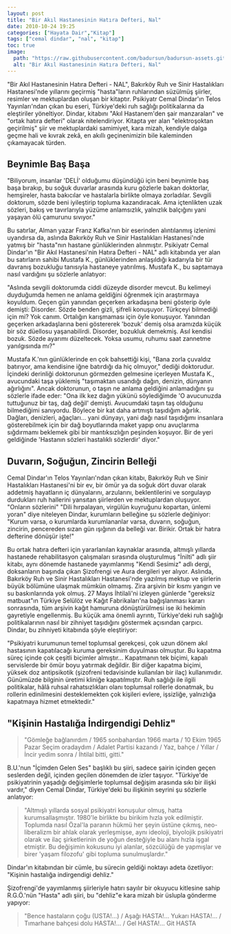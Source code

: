 ```yaml
---
layout: post
title: "Bir Akıl Hastanesinin Hatıra Defteri, Nal"
date: 2010-10-24 19:25
categories: ["Hayata Dair","Kitap"]
tags: ["cemal dindar", "nal", "kitap"]
toc: true
image:
  path: "https://raw.githubusercontent.com/badursun/badursun-assets.github.io/refs/heads/main/img/2010-10-24-bir-akil-hastanesinin-hatira-defteri-nal-66eea8fd1421e.webp"
  alt: "Bir Akıl Hastanesinin Hatıra Defteri, Nal"
---
```


"Bir Akıl Hastanesinin Hatıra Defteri - NAL", Bakırköy Ruh ve Sinir Hastalıkları Hastanesi'nde yıllarını geçirmiş "hasta"ların ruhlarından süzülmüş şiirler, resimler ve mektuplardan oluşan bir kitaptır. Psikiyatr Cemal Dindar'ın Telos Yayınları'ndan çıkan bu eseri, Türkiye'deki ruh sağlığı politikalarına da eleştiriler yöneltiyor. Dindar, kitabını "Akıl Hastanem'den şair manzaraları" ve "ortak hatıra defteri" olarak nitelendiriyor. Kitapta yer alan "elektroşoktan geçirilmiş" şiir ve mektuplardaki samimiyet, kara mizah, kendiyle dalga geçme hali ve kıvrak zekâ, en akıllı geçinenimizin bile kaleminden çıkamayacak türden.

## Beynimle Baş Başa

"Biliyorum, insanlar 'DELİ' olduğumu düşündüğü için beni beynimle baş başa bırakıp, bu soğuk duvarlar arasında kuru gözlerle bakan doktorlar, hemşireler, hasta bakıcılar ve hastalarla birlikte olmaya zorladılar. Sevgili doktorum, sözde beni iyileştirip topluma kazandıracak. Ama içtenlikten uzak sözleri, bakış ve tavırlarıyla yüzüme anlamsızlık, yalnızlık balçığını yani yaşayan ölü çamurunu sıvıyor."

Bu satırlar, Alman yazar Franz Kafka'nın bir eserinden alıntılanmış izlenimi uyandırsa da, aslında Bakırköy Ruh ve Sinir Hastalıkları Hastanesi'nde yatmış bir "hasta"nın hastane günlüklerinden alınmıştır. Psikiyatr Cemal Dindar'ın "Bir Akıl Hastanesi'nin Hatıra Defteri - NAL" adlı kitabında yer alan bu satırların sahibi Mustafa K., günlüklerinden anlaşıldığı kadarıyla bir tür davranış bozukluğu tanısıyla hastaneye yatırılmış. Mustafa K., bu saptamaya nasıl vardığını şu sözlerle anlatıyor:

"Aslında sevgili doktorumda ciddi düzeyde disorder mevcut. Bu kelimeyi duyduğumda hemen ne anlama geldiğini öğrenmek için araştırmaya koyuldum. Geçen gün yanından geçerken arkadaşına beni gösterip öyle demişti: Disorder. Sözde benden gizli, şifreli konuşuyor. Türkçeyi bilmediği için mi? Yok canım. Ortalığın karışmaması için öyle konuşuyor. Yanından geçerken arkadaşlarına beni göstererek 'bozuk' demiş olsa aramızda küçük bir söz düellosu yaşanabilirdi. Disorder, bozukluk demekmiş. Asıl kendisi bozuk. Sözde ayarımı düzeltecek. Yoksa usumu, ruhumu saat zannetme yanılgısında mı?"

Mustafa K.'nın günlüklerinde en çok bahsettiği kişi, "Bana zorla çuvaldız batırıyor, ama kendisine iğne batırdığı da hiç olmuyor," dediği doktorudur. İçindeki derinliği doktorunun görmezden gelmesine içerleyen Mustafa K., avucundaki taşa yüklemiş "taşımaktan usandığı dağın, denizin, dünyanın ağırlığını". Ancak doktorunun, o taşın ne anlama geldiğini anlamadığını şu sözlerle ifade eder: "Ona ilk kez dağın yükünü söylediğimde 'O avucunuzda tuttuğunuz bir taş, dağ değil' demişti. Avucumdaki taşın taş olduğunu bilmediğimi sanıyordu. Böylece bir kat daha artmıştı taşıdığım ağırlık. Dağları, denizleri, ağaçları... yani dünyayı, yani dağı nasıl taşıdığımı insanlara gösterebilmek için bir dağ boyutlarında maket yapıp onu avuçlarıma sığdırmamı beklemek gibi bir mantıksızlığın peşinden koşuyor. Bir de yeri geldiğinde 'Hastanın sözleri hastalıklı sözlerdir' diyor."

## Duvarın, Soğuğun, Zincirin Belleği

Cemal Dindar'ın Telos Yayınları'ndan çıkan kitabı, Bakırköy Ruh ve Sinir Hastalıkları Hastanesi'ni bir ev, bir ömür ya da soğuk dört duvar olarak addetmiş hayatların iç dünyalarını, arzularını, beklentilerini ve sorgulayıp durdukları ruh hallerini yansıtan şiirlerden ve mektuplardan oluşuyor. "Onların sözlerini" "Dili hırpalayan, virgülün kuyruğunu kopartan, ünlemi yoran" diye niteleyen Dindar, kurumların belleğine şu sözlerle değiniyor: "Kurum varsa, o kurumlarda kurumlananlar varsa, duvarın, soğuğun, zincirin, pencereden sızan gün ışığının da belleği var. Birikir. Ortak bir hatıra defterine dönüşür işte!"

Bu ortak hatıra defteri için yararlanılan kaynaklar arasında, altmışlı yıllarda hastanede rehabilitasyon çalışmaları sırasında oluşturulmuş "İnilti" adlı şiir kitabı, aynı dönemde hastanede yayımlanmış "Kendi Sesimiz" adlı dergi, doksanların başında çıkan Şizofrengi ve Aura dergileri yer alıyor. Aslında, Bakırköy Ruh ve Sinir Hastalıkları Hastanesi'nde yazılmış mektup ve şiirlerin büyük bölümüne ulaşmak mümkün olmamış. Zira arşivin bir kısmı yangın ve su baskınlarında yok olmuş. 27 Mayıs İhtilali'ni izleyen günlerde "gereksiz matbuat"ın Türkiye Selülöz ve Kağıt Fabrikaları'na bağışlanması kararı sonrasında, tüm arşivin kağıt hamuruna dönüştürülmesi ise iki hekimin gayretiyle engellenmiş. Bu küçük ama önemli ayrıntı, Türkiye'deki ruh sağlığı politikalarının nasıl bir zihniyet taşıdığını göstermek açısından çarpıcı. Dindar, bu zihniyeti kitabında şöyle eleştiriyor:

"Psikiyatri kurumunun temel toplumsal gerekçesi, çok uzun dönem akıl hastasının kapatılacağı kuruma gereksinim duyulması olmuştur. Bu kapatma süreç içinde çok çeşitli biçimler almıştır... Kapatmanın tek biçimi, kapalı servislerde bir ömür boyu yatırmak değildir. Bir diğer kapatma biçimi, yüksek doz antipsikotik (şizofreni tedavisinde kullanılan bir ilaç) kullanımıdır. Günümüzde bilginin üretimi kliniğe kapatılmıştır. Ruh sağlığı ile ilgili politikalar, hâlâ ruhsal rahatsızlıkları olanı toplumsal rollerle donatmak, bu rollerin edinilmesini desteklemekten çok kişileri evlere, işsizliğe, yalnızlığa kapatmaya hizmet etmektedir."

## "Kişinin Hastalığa İndirgendigi Dehliz"

> "Gömleğe bağlanırdım / 1965 sonbahardan 1966 marta / 10 Ekim 1965 Pazar Seçim oradaydım / Adalet Partisi kazandı / Yaz, bahçe / Yıllar / İncir yedim sonra / İhtilal bitti, gitti."

B.U.'nun "İçimden Gelen Ses" başlıklı bu şiiri, sadece şairin içinden geçen seslerden değil, içinden geçilen dönemden de izler taşıyor. "Türkiye'de psikiyatrinin yaşadığı değişimlerle toplumsal değişim arasında sıkı bir ilişki vardır," diyen Cemal Dindar, Türkiye'deki bu ilişkinin seyrini şu sözlerle anlatıyor:

> "Altmışlı yıllarda sosyal psikiyatri konuşulur olmuş, hatta kurumsallaşmıştır. 1980'le birlikte bu birikim hızla yok edilmiştir. Toplumda nasıl Özal'la paranın hükmü her şeyin üstüne çıkmış, neo-liberalizm bir ahlak olarak yerleşmişse, aynı ideoloji, biyolojik psikiyatri olarak ve ilaç şirketlerinin de yoğun desteğiyle bu alanı hızla işgal etmiştir. Bu değişimin kokusunu iyi alanlar, sözcülüğü de yapmışlar ve birer 'yaşam filozofu' gibi topluma sunulmuşlardır."

Dindar'ın kitabından bir cümle, bu sürecin geldiği noktayı adeta özetliyor: "Kişinin hastalığa indirgendigi dehliz."

Şizofrengi'de yayımlanmış şiirleriyle hatırı sayılır bir okuyucu kitlesine sahip R.G.Ö.'nün "Hasta" adlı şiiri, bu "dehliz"e kara mizah bir üslupla gönderme yapıyor:

> "Bence hastaların çoğu (USTA!...) / Aşağı HASTA!... Yukarı HASTA!... / Tımarhane bahçesi dolu HASTA!... / Gel HASTA!... Git HASTA